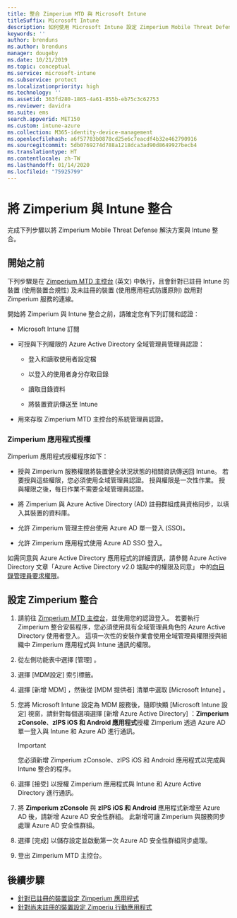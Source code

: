 ```yaml
---
title: 整合 Zimperium MTD 與 Microsoft Intune
titleSuffix: Microsoft Intune
description: 如何使用 Microsoft Intune 設定 Zimperium Mobile Threat Defense (MTD) 解決方案，來控制行動裝置對公司資源的存取。
keywords: ''
author: brenduns
ms.author: brenduns
manager: dougeby
ms.date: 10/21/2019
ms.topic: conceptual
ms.service: microsoft-intune
ms.subservice: protect
ms.localizationpriority: high
ms.technology: ''
ms.assetid: 363fd280-1865-4a61-855b-eb75c3c62753
ms.reviewer: davidra
ms.suite: ems
search.appverid: MET150
ms.custom: intune-azure
ms.collection: M365-identity-device-management
ms.openlocfilehash: a6f57783b0878cd25e6c7eacdf4b32e462790916
ms.sourcegitcommit: 5db0769274d788a1218dca3ad90d8649927becb4
ms.translationtype: HT
ms.contentlocale: zh-TW
ms.lasthandoff: 01/14/2020
ms.locfileid: "75925799"
---
```

# <a name="integrate-zimperium-with-intune"></a>將 Zimperium 與 Intune 整合

完成下列步驟以將 Zimperium Mobile Threat Defense 解決方案與 Intune 整合。

## <a name="before-you-begin"></a>開始之前

下列步驟是在 [Zimperium MTD 主控台](https://www.zimperium.com/platform) \(英文\) 中執行，且會針對已註冊 Intune 的裝置 (使用裝置合規性) 及未註冊的裝置 (使用應用程式防護原則) 啟用對 Zimperium 服務的連線。

開始將 Zimperium 與 Intune 整合之前，請確定您有下列訂閱和認證：

- Microsoft Intune 訂閱

- 可授與下列權限的 Azure Active Directory 全域管理員管理員認證：

  - 登入和讀取使用者設定檔

  - 以登入的使用者身分存取目錄

  - 讀取目錄資料

  - 將裝置資訊傳送至 Intune

- 用來存取 Zimperium MTD 主控台的系統管理員認證。

### <a name="zimperium-app-authorization"></a>Zimperium 應用程式授權

Zimperium 應用程式授權程序如下：

- 授與 Zimperium 服務權限將裝置健全狀況狀態的相關資訊傳送回 Intune。 若要授與這些權限，您必須使用全域管理員認證。 授與權限是一次性作業。 授與權限之後，每日作業不需要全域管理員認證。

- 將 Zimperium 與 Azure Active Directory (AD) 註冊群組成員資格同步，以填入其裝置的資料庫。

- 允許 Zimperium 管理主控台使用 Azure AD 單一登入 (SSO)。

- 允許 Zimperium 應用程式使用 Azure AD SSO 登入。

如需同意與 Azure Active Directory 應用程式的詳細資訊，請參閱 Azure Active Directory 文章「Azure Active Directory v2.0 端點中的權限及同意」  中的[向目錄管理員要求權限](https://docs.microsoft.com/azure/active-directory/develop/v2-permissions-and-consent#request-the-permissions-from-a-directory-admin)。


## <a name="to-set-up-zimperium-integration"></a>設定 Zimperium 整合

1. 請前往 [Zimperium MTD 主控台](https://www.zimperium.com/platform)，並使用您的認證登入。 若要執行 Zimperium 整合安裝程序，您必須使用具有全域管理員角色的 Azure Active Directory 使用者登入。 這項一次性的安裝作業會使用全域管理員權限授與組織中 Zimperium 應用程式與 Intune 通訊的權限。 

2. 從左側功能表中選擇 [管理]  。

3. 選擇 [MDM設定]  索引標籤。

4. 選擇 [新增 MDM]  ，然後從 [MDM 提供者]  清單中選取 [Microsoft Intune]  。

5. 您將 Microsoft Intune 設定為 MDM 服務後，隨即快顯 [Microsoft Intune 設定]  視窗，請針對每個選項選擇 [新增 Azure Active Directory]  ：**Zimperium zConsole**、**zIPS iOS 和 Android 應用程式**授權 Zimperium 透過 Azure AD 單一登入與 Intune 和 Azure AD 進行通訊。

    > [!IMPORTANT]  
    > 您必須新增 Zimperium zConsole、zIPS iOS 和 Android 應用程式以完成與 Intune 整合的程序。

6. 選擇 [接受]  以授權 Zimperium 應用程式與 Intune 和 Azure Active Directory 進行通訊。

7. 將 **Zimperium zConsole** 與 **zIPS iOS 和 Android** 應用程式新增至 Azure AD 後，請新增 Azure AD 安全性群組。 此新增可讓 Zimperium 與服務同步處理 Azure AD 安全性群組。

8. 選擇 [完成]  以儲存設定並啟動第一次 Azure AD 安全性群組同步處理。

9. 登出 Zimperium MTD 主控台。

## <a name="next-steps"></a>後續步驟

- [針對已註冊的裝置設定 Zimperium 應用程式](mtd-apps-ios-app-configuration-policy-add-assign.md)
- [針對尚未註冊的裝置設定 Zimperiu 行動應用程式](~/protect/mtd-add-apps-unenrolled-devices.md)
